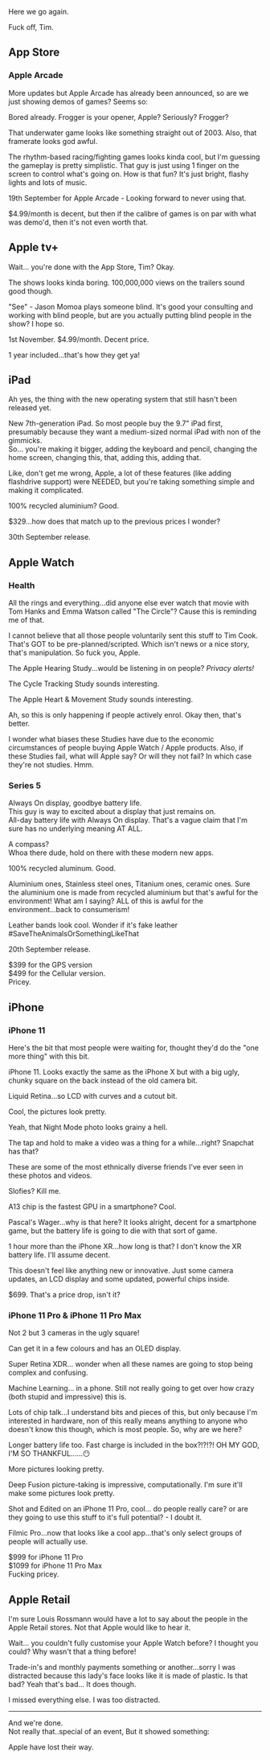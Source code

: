 Here we go again.

Fuck off, Tim.

## App Store

### Apple Arcade

More updates but Apple Arcade has already been announced, so are we just showing demos of games? Seems so:

Bored already. Frogger is your opener, Apple? Seriously? Frogger?

That underwater game looks like something straight out of 2003. Also, that framerate looks god awful.

The rhythm-based racing/fighting games looks kinda cool, but I'm guessing the gameplay is pretty simplistic. That guy is just using 1 finger on the screen to control what's going on. How is that fun? It's just bright, flashy lights and lots of music.

19th September for Apple Arcade - Looking forward to never using that.

$4.99/month is decent, but then if the calibre of games is on par with what was demo'd, then it's not even worth that.

## Apple tv+

Wait... you're done with the App Store, Tim? Okay.

The shows looks kinda boring. 100,000,000 views on the trailers sound good though.

"See" - Jason Momoa plays someone blind. It's good your consulting and working with blind people, but are you actually putting blind people in the show? I hope so.

1st November. $4.99/month. Decent price.

1 year included...that's how they get ya!

## iPad

Ah yes, the thing with the new operating system that still hasn't been released yet.

New 7th-generation iPad. So most people buy the 9.7" iPad first, presumably because they want a medium-sized normal iPad with non of the gimmicks.  
So... you're making it bigger, adding the keyboard and pencil, changing the home screen, changing this, that, adding this, adding that.

Like, don't get me wrong, Apple, a lot of these features (like adding flashdrive support) were NEEDED, but you're taking something simple and making it complicated.

100% recycled aluminium? Good.

$329...how does that match up to the previous prices I wonder?

30th September release.

## Apple Watch

### Health

All the rings and everything...did anyone else ever watch that movie with Tom Hanks and Emma Watson called "The Circle"? Cause this is reminding me of that.

I cannot believe that all those people voluntarily sent this stuff to Tim Cook. That's GOT to be pre-planned/scripted. Which isn't news or a nice story, that's manipulation. So fuck you, Apple.

The Apple Hearing Study...would be listening in on people? _Privacy alerts!_

The Cycle Tracking Study sounds interesting.

The Apple Heart & Movement Study sounds interesting.

Ah, so this is only happening if people actively enrol. Okay then, that's better.

I wonder what biases these Studies have due to the economic circumstances of people buying Apple Watch / Apple products. Also, if these Studies fail, what will Apple say? Or will they not fail? In which case they're not studies. Hmm.

### Series 5

Always On display, goodbye battery life.  
This guy is way to excited about a display that just remains on.  
All-day battery life with Always On display. That's a vague claim that I'm sure has no underlying meaning AT ALL.

A compass?  
Whoa there dude, hold on there with these modern new apps.

100% recycled aluminum. Good.

Aluminium ones, Stainless steel ones, Titanium ones, ceramic ones. Sure the aluminium one is made from recycled aluminium but that's awful for the environment! What am I saying? ALL of this is awful for the environment...back to consumerism!

Leather bands look cool. Wonder if it's fake leather #SaveTheAnimalsOrSomethingLikeThat

20th September release.

$399 for the GPS version  
$499 for the Cellular version.  
Pricey.

## iPhone

### iPhone 11

Here's the bit that most people were waiting for, thought they'd do the "one more thing" with this bit.

iPhone 11. Looks exactly the same as the iPhone X but with a big ugly, chunky square on the back instead of the old camera bit.

Liquid Retina...so LCD with curves and a cutout bit.

Cool, the pictures look pretty.

Yeah, that Night Mode photo looks grainy a hell.

The tap and hold to make a video was a thing for a while...right? Snapchat has that?

These are some of the most ethnically diverse friends I've ever seen in these photos and videos.

Slofies? Kill me.

A13 chip is the fastest GPU in a smartphone? Cool.

Pascal's Wager...why is that here? It looks alright, decent for a smartphone game, but the battery life is going to die with that sort of game.

1 hour more than the iPhone XR...how long is that? I don't know the XR battery life. I'll assume decent.

This doesn't feel like anything new or innovative. Just some camera updates, an LCD display and some updated, powerful chips inside.

$699. That's a price drop, isn't it?

### iPhone 11 Pro & iPhone 11 Pro Max

Not 2 but 3 cameras in the ugly square!

Can get it in a few colours and has an OLED display.

Super Retina XDR... wonder when all these names are going to stop being complex and confusing.

Machine Learning... in a phone. Still not really going to get over how crazy (both stupid and impressive) this is.

Lots of chip talk...I understand bits and pieces of this, but only because I'm interested in hardware, non of this really means anything to anyone who doesn't know this though, which is most people. So, why are we here?

Longer battery life too. Fast charge is included in the box?!?!?! OH MY GOD, I'M SO THANKFUL......😶

More pictures looking pretty.

Deep Fusion picture-taking is impressive, computationally. I'm sure it'll make some pictures look pretty.

Shot and Edited on an iPhone 11 Pro, cool... do people really care? or are they going to use this stuff to it's full potential? - I doubt it.

Filmic Pro...now that looks like a cool app...that's only select groups of people will actually use.

$999 for iPhone 11 Pro  
$1099 for iPhone 11 Pro Max  
Fucking pricey.

## Apple Retail

I'm sure Louis Rossmann would have a lot to say about the people in the Apple Retail stores. Not that Apple would like to hear it.

Wait... you couldn't fully customise your Apple Watch before? I thought you could? Why wasn't that a thing before!

Trade-in's and monthly payments something or another...sorry I was distracted because this lady's face looks like it is made of plastic. Is that bad? Yeah that's bad... It does though.

I missed everything else. I was too distracted.

---

And we're done.  
Not really that..special of an event, But it showed something:

Apple have lost their way.
